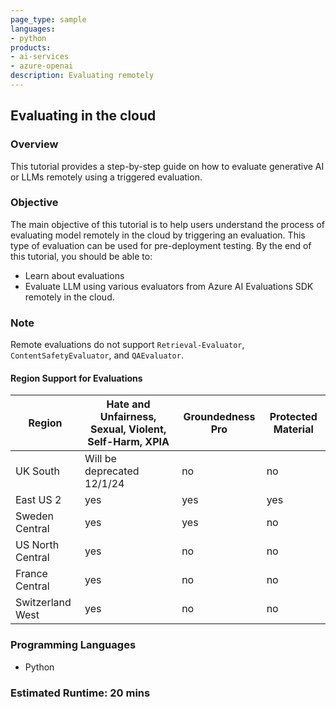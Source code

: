 ```yaml
---
page_type: sample
languages:
- python
products:
- ai-services
- azure-openai
description: Evaluating remotely
---
```


## Evaluating in the cloud

### Overview

This tutorial provides a step-by-step guide on how to evaluate generative AI or LLMs remotely using a triggered evaluation.

### Objective

The main objective of this tutorial is to help users understand the process of evaluating model remotely in the cloud by triggering an evaluation. This type of evaluation can be used for pre-deployment testing. By the end of this tutorial, you should be able to:

 - Learn about evaluations
 - Evaluate LLM using various evaluators from Azure AI Evaluations SDK remotely in the cloud.

### Note
Remote evaluations do not support `Retrieval-Evaluator`, `ContentSafetyEvaluator`, and `QAEvaluator`. 

#### Region Support for Evaluations

| Region | Hate and Unfairness, Sexual, Violent, Self-Harm, XPIA | Groundedness Pro | Protected Material |
| - | - | - | - |
| UK South | Will be deprecated 12/1/24 | no | no |
| East US 2 | yes | yes | yes |
| Sweden Central | yes | yes | no |
| US North Central | yes | no | no |
| France Central | yes | no | no |
| Switzerland West | yes | no | no |

### Programming Languages
 - Python

### Estimated Runtime: 20 mins